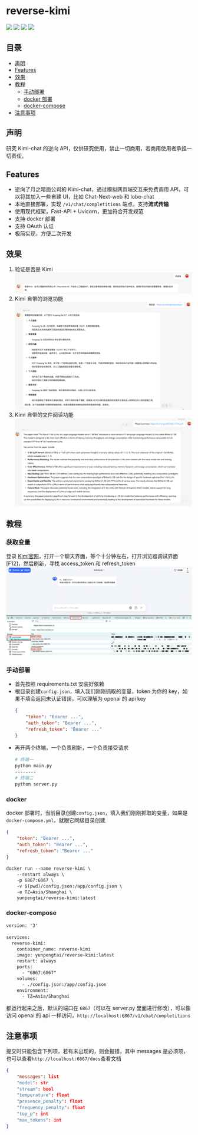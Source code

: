 # reverse-kimi

![](https://img.shields.io/github/license/sherlcok314159/reverse-kimi)
![](https://img.shields.io/github/stars/sherlcok314159/reverse-kimi)
![](https://img.shields.io/github/forks/sherlcok314159/reverse-kimi)
![](https://img.shields.io/docker/pulls/yunpengtai/reverse-kimi)

## 目录

* [声明](#声明)
* [Features](#Features)
* [效果](#效果)
* [教程](#教程)
  * [手动部署](#手动部署)
  * [docker 部署](#docker)
  * [docker-compose](#docker-compose)
* [注意事项](#注意事项)

## 声明

研究 Kimi-chat 的逆向 API，仅供研究使用，禁止一切商用，若商用使用者承担一切责任。

## Features

- 逆向了月之暗面公司的 Kimi-chat，通过模拟网页端交互来免费调用 API，可以将其加入一些自建 UI，比如 Chat-Next-web 和 lobe-chat
- 本地直接部署，实现 `/v1/chat/completitions` 端点，支持**流式传输**
- 使用现代框架，Fast-API + Uvicorn，更加符合开发规范
- 支持 docker 部署
- 支持 OAuth 认证
- 极简实现，方便二次开发

## 效果

1. 验证是否是 Kimi
![](images/who.png)
2. Kimi 自带的浏览功能
![](images/browse.png)
3. Kimi 自带的文件阅读功能
![](images/pdf.png)

## 教程

### 获取变量

登录 [Kimi官网](https://kimi.moonshot.cn/chat/)，打开一个聊天界面，等个十分钟左右，打开浏览器调试界面[F12]，然后刷新，寻找 access_token 和 refresh_token
![](images/console.png)


### 手动部署

- 首先按照 requirements.txt 安装好依赖
- 根目录创建`config.json`，填入我们刚刚抓取的变量，token 为你的 key，如果不填会返回未认证错误，可以理解为 openai 的 api key
    ```json
    {
        "token": "Bearer ...",
        "auth_token": "Bearer ...",
        "refresh_token": "Bearer ..."
    }
    ```
- 再开两个终端，一个负责刷新，一个负责接受请求
    ```bash
    # 终端一
    python main.py
    --------
    # 终端二
    python server.py
    ```

### docker

docker 部署时，当前目录创建`config.json`，填入我们刚刚抓取的变量，如果是`docker-compose.yml`，就跟它同级目录创建

```json
{
    "token": "Bearer ...",
    "auth_token": "Bearer ...",
    "refresh_token": "Bearer ..."
}
```

```
docker run --name reverse-kimi \
    --restart always \
    -p 6867:6867 \
    -v $(pwd)/config.json:/app/config.json \
    -e TZ=Asia/Shanghai \
    yunpengtai/reverse-kimi:latest
```

### docker-compose
```
version: '3'

services:
  reverse-kimi:
    container_name: reverse-kimi
    image: yunpengtai/reverse-kimi:latest
    restart: always
    ports:
      - "6867:6867"
    volumes:
      - ./config.json:/app/config.json
    environment:
      - TZ=Asia/Shanghai
```

都运行起来之后，默认的端口在 `6867`（可以在 server.py 里面进行修改），可以像访问 openai 的 api 一样访问，`http://localhost:6867/v1/chat/completitions`

## 注意事项

提交时只能包含下列项，若有未出现的，则会报错，其中 messages 是必须项，也可以查看`http://localhost:6867/docs`查看文档

```json
{
    "messages": list
    "model": str
    "stream": bool
    "temperature": float
    "presence_penalty": float
    "frequency_penalty": float
    "top_p": int
    "max_tokens": int
}
```